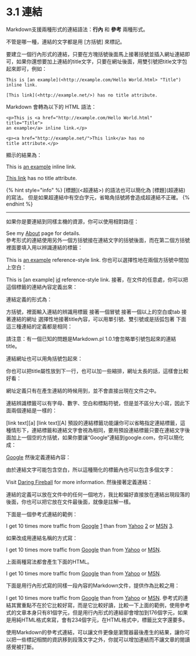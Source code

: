 # 3.1 連結

Markdown支援兩種形式的連結語法：**行內** 和 **參考** 兩種形式。

不管是哪一種，連結的文字都是用 [方括號] 來標記。

要建立一個行內形式的連結，只要在方塊括號後面馬上接著括號並插入網址連結即可，如果你還想要加上連結的title文字，只要在網址後面，用雙引號把title文字包起來即可，例如：

```
This is [an example](<http://example.com/Hello World.html> "Title") inline link.

[This link](<http://example.net/>) has no title attribute.
```

Markdown 會轉為以下的 HTML 語法：

```
<p>This is <a href="http://example.com/Hello World.html" title="Title">
an example</a> inline link.</p>

<p><a href="http://example.net/">This link</a> has no
title attribute.</p>
```

顯示的結果為：

This is [an example](<http://example.com/Hello World.html> "Title") inline link.

[This link](<http://example.net/>) has no title attribute.


{% hint style="info" %}
\[標題]\(\<超連結>) 的語法也可以簡化為 \[標題]\(超連結) 的寫法。
但是如果超連結中有空白字元，省略角括號將會造成超連結不正確。
{% endhint %}

******
如果你是要連結到同樣主機的資源，你可以使用相對路徑：

See my [About](/about/) page for details.   
參考形式的連結使用另外一個方括號接在連結文字的括號後面，而在第二個方括號裡面要填入用以辨識連結的標籤：

This is [an example][id] reference-style link.
你也可以選擇性地在兩個方括號中間加上空白：

This is [an example] [id] reference-style link.
接著，在文件的任意處，你可以把這個標籤的連結內容定義出來：

[id]: http://example.com/  "Optional Title Here"
連結定義的形式為：

方括號，裡面輸入連結的辨識用標籤
接著一個冒號
接著一個以上的空白或tab
接著連結的網址
選擇性地接著title內容，可以用單引號、雙引號或是括弧包著
下面這三種連結的定義都是相同：

[foo]: http://example.com/  "Optional Title Here"
[foo]: http://example.com/  'Optional Title Here'
[foo]: http://example.com/  (Optional Title Here)
請注意：有一個已知的問題是Markdown.pl 1.0.1會忽略單引號包起來的連結title。

連結網址也可以用角括號包起來：

[id]: <http://example.com/>  "Optional Title Here"
你也可以把title屬性放到下一行，也可以加一些縮排，網址太長的話，這樣會比較好看：

[id]: http://example.com/longish/path/to/resource/here
    "Optional Title Here"
網址定義只有在產生連結的時候用到，並不會直接出現在文件之中。

連結辨識標籤可以有字母、數字、空白和標點符號，但是並不區分大小寫，因此下面兩個連結是一樣的：

[link text][a]
[link text][A]
預設的連結標籤功能讓你可以省略指定連結標籤，這種情形下，連結標籤和連結文字會視為相同，要用預設連結標籤只要在連結文字後面加上一個空的方括號，如果你要讓“Google”連結到google.com，你可以簡化成：

[Google][]
然後定義連結內容：

[Google]: http://google.com/
由於連結文字可能包含空白，所以這種簡化的標籤內也可以包含多個文字：

Visit [Daring Fireball][] for more information.
然後接著定義連結：

[Daring Fireball]: http://daringfireball.net/
連結的定義可以放在文件中的任何一個地方，我比較偏好直接放在連結出現段落的後面，你也可以把它放在文件最後面，就像是註解一樣。

下面是一個參考式連結的範例：

I get 10 times more traffic from [Google] [1] than from
[Yahoo] [2] or [MSN] [3].

  [1]: http://google.com/        "Google"
  [2]: http://search.yahoo.com/  "Yahoo Search"
  [3]: http://search.msn.com/    "MSN Search"
如果改成用連結名稱的方式寫：

I get 10 times more traffic from [Google][] than from
[Yahoo][] or [MSN][].

  [google]: http://google.com/        "Google"
  [yahoo]:  http://search.yahoo.com/  "Yahoo Search"
  [msn]:    http://search.msn.com/    "MSN Search"
上面兩種寫法都會產生下面的HTML。

<p>I get 10 times more traffic from <a href="http://google.com/"
title="Google">Google</a> than from
<a href="http://search.yahoo.com/" title="Yahoo Search">Yahoo</a>
or <a href="http://search.msn.com/" title="MSN Search">MSN</a>.</p>
下面是用行內形式寫的同樣一段內容的Markdown文件，提供作為比較之用：

I get 10 times more traffic from [Google](http://google.com/ "Google")
than from [Yahoo](http://search.yahoo.com/ "Yahoo Search") or
[MSN](http://search.msn.com/ "MSN Search").
參考式的連結其實重點不在於它比較好寫，而是它比較好讀，比較一下上面的範例，使用參考式的文章本身只有81個字元，但是用行內形式的連結卻會增加到176個字元，如果是用純HTML格式來寫，會有234個字元，在HTML格式中，標籤比文字還要多。

使用Markdown的參考式連結，可以讓文件更像是瀏覽器最後產生的結果，讓你可以把一些標記相關的資訊移到段落文字之外，你就可以增加連結而不讓文章的閱讀感覺被打斷。

